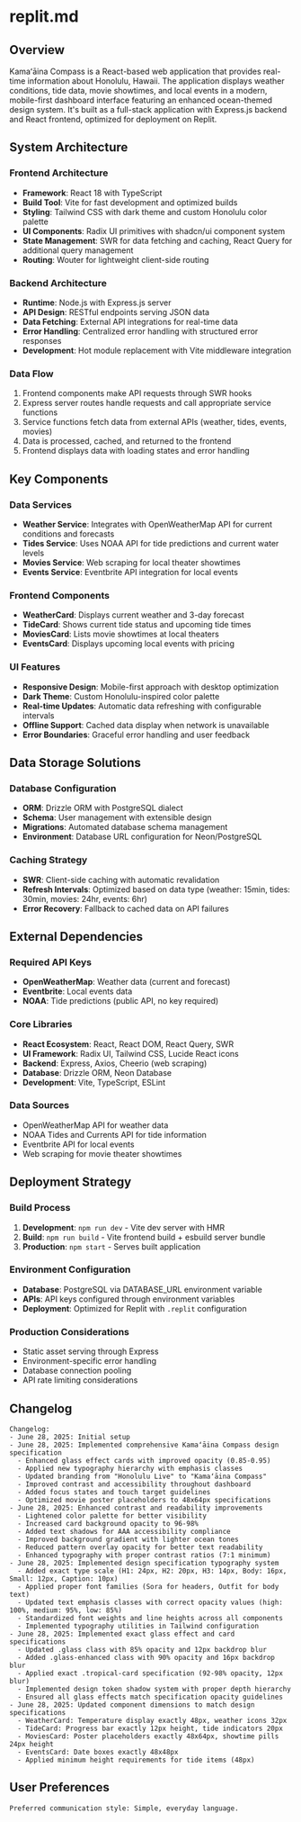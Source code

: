 # replit.md

## Overview

Kamaʻāina Compass is a React-based web application that provides real-time information about Honolulu, Hawaii. The application displays weather conditions, tide data, movie showtimes, and local events in a modern, mobile-first dashboard interface featuring an enhanced ocean-themed design system. It's built as a full-stack application with Express.js backend and React frontend, optimized for deployment on Replit.

## System Architecture

### Frontend Architecture
- **Framework**: React 18 with TypeScript
- **Build Tool**: Vite for fast development and optimized builds
- **Styling**: Tailwind CSS with dark theme and custom Honolulu color palette
- **UI Components**: Radix UI primitives with shadcn/ui component system
- **State Management**: SWR for data fetching and caching, React Query for additional query management
- **Routing**: Wouter for lightweight client-side routing

### Backend Architecture
- **Runtime**: Node.js with Express.js server
- **API Design**: RESTful endpoints serving JSON data
- **Data Fetching**: External API integrations for real-time data
- **Error Handling**: Centralized error handling with structured error responses
- **Development**: Hot module replacement with Vite middleware integration

### Data Flow
1. Frontend components make API requests through SWR hooks
2. Express server routes handle requests and call appropriate service functions
3. Service functions fetch data from external APIs (weather, tides, events, movies)
4. Data is processed, cached, and returned to the frontend
5. Frontend displays data with loading states and error handling

## Key Components

### Data Services
- **Weather Service**: Integrates with OpenWeatherMap API for current conditions and forecasts
- **Tides Service**: Uses NOAA API for tide predictions and current water levels
- **Movies Service**: Web scraping for local theater showtimes
- **Events Service**: Eventbrite API integration for local events

### Frontend Components
- **WeatherCard**: Displays current weather and 3-day forecast
- **TideCard**: Shows current tide status and upcoming tide times
- **MoviesCard**: Lists movie showtimes at local theaters
- **EventsCard**: Displays upcoming local events with pricing

### UI Features
- **Responsive Design**: Mobile-first approach with desktop optimization
- **Dark Theme**: Custom Honolulu-inspired color palette
- **Real-time Updates**: Automatic data refreshing with configurable intervals
- **Offline Support**: Cached data display when network is unavailable
- **Error Boundaries**: Graceful error handling and user feedback

## Data Storage Solutions

### Database Configuration
- **ORM**: Drizzle ORM with PostgreSQL dialect
- **Schema**: User management with extensible design
- **Migrations**: Automated database schema management
- **Environment**: Database URL configuration for Neon/PostgreSQL

### Caching Strategy
- **SWR**: Client-side caching with automatic revalidation
- **Refresh Intervals**: Optimized based on data type (weather: 15min, tides: 30min, movies: 24hr, events: 6hr)
- **Error Recovery**: Fallback to cached data on API failures

## External Dependencies

### Required API Keys
- **OpenWeatherMap**: Weather data (current and forecast)
- **Eventbrite**: Local events data
- **NOAA**: Tide predictions (public API, no key required)

### Core Libraries
- **React Ecosystem**: React, React DOM, React Query, SWR
- **UI Framework**: Radix UI, Tailwind CSS, Lucide React icons
- **Backend**: Express, Axios, Cheerio (web scraping)
- **Database**: Drizzle ORM, Neon Database
- **Development**: Vite, TypeScript, ESLint

### Data Sources
- OpenWeatherMap API for weather data
- NOAA Tides and Currents API for tide information
- Eventbrite API for local events
- Web scraping for movie theater showtimes

## Deployment Strategy

### Build Process
1. **Development**: `npm run dev` - Vite dev server with HMR
2. **Build**: `npm run build` - Vite frontend build + esbuild server bundle
3. **Production**: `npm start` - Serves built application

### Environment Configuration
- **Database**: PostgreSQL via DATABASE_URL environment variable
- **APIs**: API keys configured through environment variables
- **Deployment**: Optimized for Replit with `.replit` configuration

### Production Considerations
- Static asset serving through Express
- Environment-specific error handling
- Database connection pooling
- API rate limiting considerations

## Changelog

```
Changelog:
- June 28, 2025: Initial setup
- June 28, 2025: Implemented comprehensive Kamaʻāina Compass design specification
  - Enhanced glass effect cards with improved opacity (0.85-0.95)
  - Applied new typography hierarchy with emphasis classes
  - Updated branding from "Honolulu Live" to "Kamaʻāina Compass"
  - Improved contrast and accessibility throughout dashboard
  - Added focus states and touch target guidelines
  - Optimized movie poster placeholders to 48x64px specifications
- June 28, 2025: Enhanced contrast and readability improvements
  - Lightened color palette for better visibility
  - Increased card background opacity to 96-98%
  - Added text shadows for AAA accessibility compliance
  - Improved background gradient with lighter ocean tones
  - Reduced pattern overlay opacity for better text readability
  - Enhanced typography with proper contrast ratios (7:1 minimum)
- June 28, 2025: Implemented design specification typography system
  - Added exact type scale (H1: 24px, H2: 20px, H3: 14px, Body: 16px, Small: 12px, Caption: 10px)
  - Applied proper font families (Sora for headers, Outfit for body text)
  - Updated text emphasis classes with correct opacity values (high: 100%, medium: 95%, low: 85%)
  - Standardized font weights and line heights across all components
  - Implemented typography utilities in Tailwind configuration
- June 28, 2025: Implemented exact glass effect and card specifications
  - Updated .glass class with 85% opacity and 12px backdrop blur
  - Added .glass-enhanced class with 90% opacity and 16px backdrop blur
  - Applied exact .tropical-card specification (92-98% opacity, 12px blur)
  - Implemented design token shadow system with proper depth hierarchy
  - Ensured all glass effects match specification opacity guidelines
- June 28, 2025: Updated component dimensions to match design specifications
  - WeatherCard: Temperature display exactly 48px, weather icons 32px
  - TideCard: Progress bar exactly 12px height, tide indicators 20px
  - MoviesCard: Poster placeholders exactly 48x64px, showtime pills 24px height
  - EventsCard: Date boxes exactly 48x48px
  - Applied minimum height requirements for tide items (48px)
```

## User Preferences

```
Preferred communication style: Simple, everyday language.
```